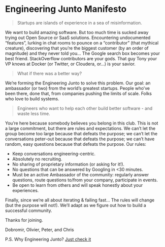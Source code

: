 # Engineering Junto Manifesto

> Startups are islands of experience in a sea of misinformation.

We want to build amazing software. But too much time is sucked away trying out Open Source or SaaS solutions. Encountering undocumented “features”, lurking in chat rooms to pounce on a “contributor” (that mythical creature), discovering that you’re the biggest customer (by an order of magnitude) and they never told you… The Google search box becomes your best friend. StackOverflow contributors are your gods. That guy Tony your VP knows at Docker (or Twitter, or Cloudera, or…) is your savior.

> What if there was a better way?

We’re forming the Engineering Junto to solve this problem. Our goal: an ambassador (or two) from the world’s greatest startups. People who’ve been there, done that, from companies pushing the limits of scale. Folks who love to build systems.

> Engineers who want to help each other build better software - and waste less time.

You’re here because somebody believes you belong in this club. This is not a large commitment, but there are rules and expectations. We can’t let the group become too large because that defeats the purpose; we can’t let the conversations peter-out because that defeats the purpose; we can’t have random, easy questions because that defeats the purpose. Our rules:

 * Keep conversations engineering-centric.
 * Absolutely no recruiting.
 * No sharing of proprietary information (or asking for it!).
 * No questions that can be answered by Googling in <30 minutes.
 * Must be an active Ambassador of the community: regularly answer questions, route questions to/from your company, participate in events.
 * Be open to learn from others and will speak honestly about your experiences.

Finally, since we’re all about iterating & failing fast… The rules will change (but the purpose will not!). We’ll adapt as we figure out how to build a successful community.

Thanks for joining.

Dobromir, Olivier, Peter, and Chris

P.S. Why Engineering Junto? [Just check it](http://en.wikipedia.org/wiki/Junto_%28club%29)
